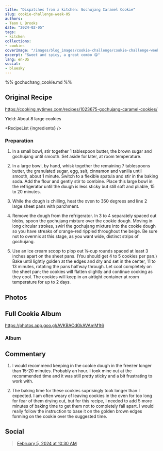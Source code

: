 ```yaml
---
title: "Dispatches from a kitchen: Gochujang Caramel Cookie"
slug: cookie-challenge-week-05
authors:
- Teon L Brooks
date: "2024-02-05"
tags:
- kitchen
collections:
- cookies
coverImage: "/images/blog_images/cookie-challenge/cookie-challenge-week-05.jpg"
excerpt: "Sweet and spicy, a great combo 😋"
lang: en-US
social:
- bluesky
---
```

%% gochuchang_cookie.md %%
<script>
  import Album from '$lib/components/Album.svelte';
  import Callout from '$lib/components/Callout.svelte';
  import RecipeList from '$lib/components/RecipeList.svelte';

  let ingredients = [
    "½ cup (8 tablespoons)/115 grams unsalted butter, very soft",
    "2 packed tablespoons dark brown sugar",
    "1 heaping tablespoon gochujang",
    "1 cup/200 grams granulated sugar",
    "1 large egg, at room temperature",
    "½ teaspoon coarse kosher salt or ¾ teaspoon kosher salt (such as Diamond Crystal)",
    "¼ teaspoon ground cinnamon",
    "1 teaspoon vanilla extract",
    "½ teaspoon baking soda",
    "1½ cups/185 grams all-purpose flour"
    ];
  
  ingredients.forEach((ingredient, idx) => {
    ingredients[idx] = { name: ingredient, used: false}
  })

</script>

## Original Recipe

<https://cooking.nytimes.com/recipes/1023675-gochujang-caramel-cookies/>

Yield: About 8 large cookies

<RecipeList {ingredients} />

### Preparation

1. In a small bowl, stir together 1 tablespoon butter, the brown sugar and gochujang until smooth. Set aside for later, at room temperature.

2. In a large bowl, by hand, whisk together the remaining 7 tablespoons butter, the granulated sugar, egg, salt, cinnamon and vanilla until smooth, about 1 minute. Switch to a flexible spatula and stir in the baking soda. Add the flour and gently stir to combine. Place this large bowl in the refrigerator until the dough is less sticky but still soft and pliable, 15 to 20 minutes.

3. While the dough is chilling, heat the oven to 350 degrees and line 2 large sheet pans with parchment.

4. Remove the dough from the refrigerator. In 3 to 4 separately spaced out blobs, spoon the gochujang mixture over the cookie dough. Moving in long circular strokes, swirl the gochujang mixture into the cookie dough so you have streaks of orange-red rippled throughout the beige. Be sure not to overmix at this stage, as you want wide, distinct strips of gochujang.

5. Use an ice cream scoop to plop out ¼-cup rounds spaced at least 3 inches apart on the sheet pans. (You should get 4 to 5 cookies per pan.) Bake until lightly golden at the edges and dry and set in the center, 11 to 13 minutes, rotating the pans halfway through. Let cool completely on the sheet pan; the cookies will flatten slightly and continue cooking as they cool. The cookies will keep in an airtight container at room temperature for up to 2 days.

## Photos

<Callout>
   <h2>Full Cookie Album</h2>

   <https://photos.app.goo.gl/AVKBACdGkAVAmM1t6>
</Callout>

### Album

<Album
    albumHref="https://photos.app.goo.gl/AVKBACdGkAVAmM1t6"
    imageHref="/images/blog_images/cookie-challenge/cookie-challenge-week-04.jpg"
    alt="Me wearing a NPR shirt with a journal front of me staring out a window of a train as I ride through Colorado"
    caption="👨🏾‍🍳 Dispatches from the kitchen: 52 Week Cookie Challenge 🍪"
/>

<Album
    albumHref="https://photos.app.goo.gl/AVKBACdGkAVAmM1t6"
    imageHref="/images/blog_images/cookie-challenge/cookie-challenge-week-05.jpg"
    alt="Gochujang Caramel Cookie"
    caption="👨🏾‍🍳 Dispatches from the kitchen: 52 Week Cookie Challenge 🍪"
/>

## Commentary

1. I would recommend keeping in the cookie dough in the freezer longer than 15-20 minutes. Probably an hour. I took mine out at the recommended time and it was still pretty sticky and a bit frustrating to work with.

2. The baking time for these cookies suprisingly took longer than I expected. I am often weary of leaving cookies in the oven for too long for fear of them drying out, but for this recipe, I needed to add 5 more minutes of baking time to get them not to completely fall apart. I would really follow the instruction to base it on the golden brown edges forming on the cookie over the suggested time.

## Social

<blockquote class="bluesky-embed" data-bluesky-uri="at://did:plc:yl7wcldipsfnjdww2jg5mnrv/app.bsky.feed.post/3kkokloio2c2q" data-bluesky-cid="bafyreiaxbqpxv34q23qtbj5vaxd6wvflxxdxn62bydn24jisowvpnq24ne"><a href="https://bsky.app/profile/did:plc:yl7wcldipsfnjdww2jg5mnrv/post/3kkokloio2c2q?ref_src=embed">February 5, 2024 at 10:30 AM</a></blockquote>

